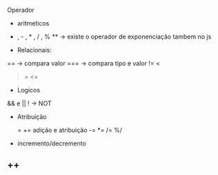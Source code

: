 Operador

- aritmeticos

 + , - , * , / , %
 ** -> existe o operador de exponenciação tambem no js


- Relacionais:

 == -> compara valor
 === -> compara tipo e valor
 !=
 <
 >
 >=
 <=


 - Logicos

  && e ||
  ! -> NOT

- Atribuição

  =
  += adição e atribuição
  -=
  *=
  /=
  %/

- incremento/decremento

++
--
